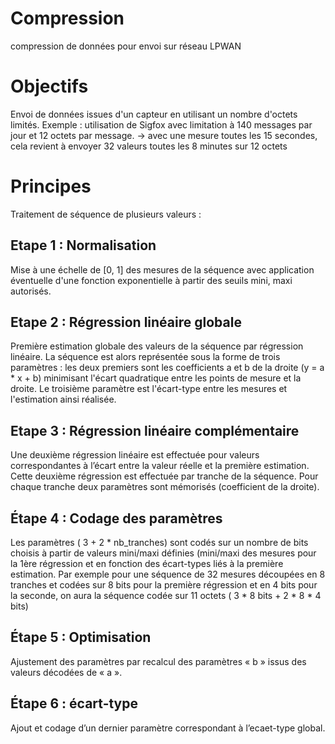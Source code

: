# Compression
compression de données pour envoi sur réseau LPWAN
# Objectifs
Envoi de données issues d'un capteur en utilisant un nombre d'octets limités.
Exemple : utilisation de Sigfox avec limitation à 140 messages par jour et 12 octets par message.
-> avec une mesure toutes les 15 secondes, cela revient à envoyer 32 valeurs toutes les 8 minutes sur 12 octets
# Principes
Traitement de séquence de plusieurs valeurs :
## Etape 1 : Normalisation
Mise à une échelle de \[0, 1\] des mesures de la séquence avec application éventuelle d'une fonction exponentielle à partir des seuils mini, maxi autorisés.
## Etape 2 : Régression linéaire globale
Première estimation globale des valeurs de la séquence par régression linéaire. La séquence est alors représentée sous la forme de trois paramètres : les deux premiers sont les coefficients a et b de la droite (y = a * x + b) minimisant l'écart quadratique entre les points de mesure et la droite. Le troisième paramètre est l'écart-type entre les mesures et l'estimation ainsi réalisée.
## Etape 3 : Régression linéaire complémentaire
Une deuxième régression linéaire est effectuée pour valeurs correspondantes à l’écart entre la valeur réelle et la première estimation. Cette deuxième régression est effectuée par tranche de la séquence. Pour chaque tranche deux paramètres sont mémorisés (coefficient de la droite).
## Étape 4 : Codage des paramètres 
Les paramètres ( 3 + 2 * nb_tranches) sont codés sur un nombre de bits choisis à partir de valeurs mini/maxi définies (mini/maxi des mesures pour la 1ère régression et en fonction des écart-types liés à la première estimation.
Par exemple pour une séquence de 32 mesures découpées en 8 tranches et codées sur 8 bits pour la première régression et en 4 bits pour la seconde, on aura la séquence codée sur 11 octets ( 3 * 8 bits + 2 * 8 * 4 bits)
## Étape 5 : Optimisation
Ajustement des paramètres par recalcul des paramètres « b » issus des valeurs décodées de « a ».
## Étape 6 : écart-type
Ajout et codage d’un dernier paramètre correspondant à l’ecaet-type global.
